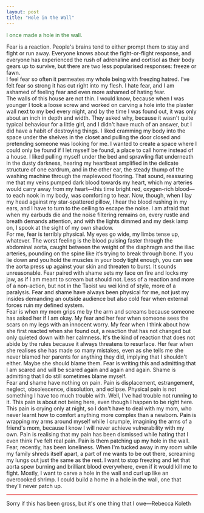 ```yaml
---
layout: post
title: "Hole in the Wall"
---
```

<div style="color: #2e7d32;">
  
I once made a hole in the wall.


</div>

<!--more-->

<div class=indent> Fear is a reaction. People's brains tend to either prompt them to stay and fight or run away. Everyone knows about the fight-or-flight response, and everyone has experienced the rush of adrenaline and cortisol as their body gears up to survive, but there are two less popularised responses: freeze or fawn.</div> <div class=indent> I feel fear so often it permeates my whole being with freezing hatred. I’ve felt fear so strong it has cut right into my flesh. I hate fear, and I am ashamed of feeling fear and even more ashamed of hating fear.</div> <div class=indent> The walls of this house are not thin. I would know, because when I was younger I took a loose screw and worked on carving a hole into the plaster wall next to my bed every night, and by the time I was found out, it was only about an inch in depth and width. They asked why, because it wasn't quite typical behaviour for a little girl, and I didn't have much of an answer, but I did have a habit of destroying things. I liked cramming my body into the space under the shelves in the closet and pulling the door closed and pretending someone was looking for me. I wanted to create a space where I could only be found if I let myself be found, a place to call home instead of a house. I liked pulling myself under the bed and sprawling flat underneath in the dusty darkness, hearing my heartbeat amplified in the delicate structure of one eardrum, and in the other ear, the steady thump of the washing machine through the maplewood flooring. That sound, reassuring me that my veins pumped dark blood towards my heart, which my arteries would carry away from my heart—this time bright red, oxygen-rich blood—to each nook in my body, was comforting to hear. Now, though, when I lay my head against my star-spattered pillow, I hear the blood rushing in my ears, and I have to turn to the ceiling to escape the noise. I am afraid that when my earbuds die and the noise filtering remains on, every rustle and breath demands attention, and with the lights dimmed and my desk lamp on, I spook at the sight of my own shadow.</div> <div class=indent> For me, fear is terribly physical. My eyes go wide, my limbs tense up, whatever. The worst feeling is the blood pulsing faster through the abdominal aorta, caught between the weight of the diaphragm and the iliac arteries, pounding on the spine like it’s trying to break through bone. If you lie down and you hold the muscles in your body tight enough, you can see the aorta press up against your skin and threaten to burst. It sounds unreasonable. Fear paired with shame sets my face on fire and locks my jaw, as if I am meant to scream but should not. Less of a reaction and more of a non-action, but not in the Taoist wu wei kind of style, more of a paralysis. Fear and shame have always been physical for me, not just my insides demanding an outside audience but also cold fear when external forces ruin my defined system.</div> <div class=indent> Fear is when my mom grips me by the arm and screams because someone has asked her if I am okay. My fear and her fear when someone sees the scars on my legs with an innocent worry. My fear when I think about how she first reacted when she found out, a reaction that has not changed but only quieted down with her calmness. It's the kind of reaction that does not abide by the rules because it always threatens to resurface. Her fear when she realises she has made so many mistakes, even as she tells me she never blamed her parents for anything they did, implying that I shouldn't either. Maybe she should blame them. Fear is writing this and admitting that I am scared and will be scared again and again and again. Shame is admitting that I do still sometimes blame myself.</div> <div class=indent> Fear and shame have nothing on pain. Pain is displacement, estrangement, neglect, obsolescence, dissolution, and eclipse. Physical pain is not something I have too much trouble with. Well, I've had trouble not running to it. This pain is about not being here, even though I happen to be right here. This pain is crying only at night, so I don't have to deal with my mom, who never learnt how to comfort anything more complex than a newborn. Pain is wrapping my arms around myself while I crumple, imagining the arms of a friend's mom, because I know I will never achieve vulnerability with my own. Pain is realising that my pain has been dismissed while hating that I even think I've felt real pain. Pain is them patching up my hole in the wall.</div> <div class=indent> Fear, recently, has been loneliness. When I'm tucked away in my room while my family shreds itself apart, a part of me wants to be out there, screaming my lungs out just the same as the rest. I want to stop freezing and let that aorta spew burning and brilliant blood everywhere, even if it would kill me to fight. Mostly, I want to carve a hole in the wall and curl up like an overcooked shrimp. I could build a home in a hole in the wall, one that they'll never patch up.</div> 
<hr style="background-color: #df0000;">
<div class=indent> Sorry if this has been gross, but it's one thing that I owe—Rebecca Koleth
</div>
